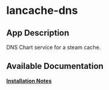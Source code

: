 # lancache-dns

## App Description

DNS Chart service for a steam cache.

## Available Documentation

[**Installation Notes**](charts/stable/lancache-dns/installation_notes)

